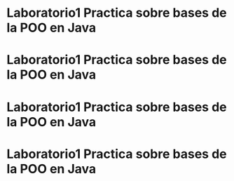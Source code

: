 # Laboratorio1 Practica sobre bases de la POO en Java
# Laboratorio1 Practica sobre bases de la POO en Java
# Laboratorio1 Practica sobre bases de la POO en Java
# Laboratorio1 Practica sobre bases de la POO en Java
